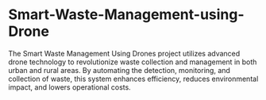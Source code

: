 # Smart-Waste-Management-using-Drone
The Smart Waste Management Using Drones project utilizes advanced drone technology to revolutionize waste collection and management in both urban and rural areas. By automating the detection, monitoring, and collection of waste, this system enhances efficiency, reduces environmental impact, and lowers operational costs.
